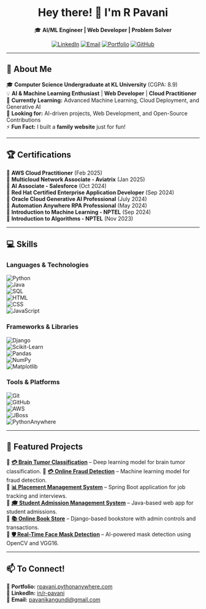 <h1 align="center">  
  Hey there! 👋 I'm R Pavani  
</h1>  

<p align="center">  
  🎓 <b>AI/ML Engineer | Web Developer | Problem Solver</b>  
</p>  

<p align="center">  
  <a href="https://www.linkedin.com/in/r-pavani"><img src="https://img.shields.io/badge/LinkedIn-%230A66C2.svg?&style=for-the-badge&logo=linkedin&logoColor=white" alt="LinkedIn"></a>  
  <a href="mailto:pavanikangundi@gmail.com"><img src="https://img.shields.io/badge/Email-D14836?style=for-the-badge&logo=gmail&logoColor=white" alt="Email"></a>  
  <a href="https://rpavani.pythonanywhere.com/"><img src="https://img.shields.io/badge/Portfolio-%2312100E.svg?&style=for-the-badge&logo=githubpages&logoColor=white" alt="Portfolio"></a>  
  <a href="https://github.com/pavani-1510"><img src="https://img.shields.io/badge/GitHub-181717?style=for-the-badge&logo=github&logoColor=white" alt="GitHub"></a>  
</p>  

---

## 🚀 About Me  

🎓 **Computer Science Undergraduate at KL University** (CGPA: 8.9)  
💡 **AI & Machine Learning Enthusiast** | **Web Developer** | **Cloud Practitioner**  
🌱 **Currently Learning:** Advanced Machine Learning, Cloud Deployment, and Generative AI  
🔎 **Looking for:** AI-driven projects, Web Development, and Open-Source Contributions  
⚡ **Fun Fact:** I built a **family website** just for fun!  

---

## 🏆 Certifications  

📜 **AWS Cloud Practitioner** (Feb 2025)  
📜 **Multicloud Network Associate - Aviatrix** (Jan 2025)  
📜 **AI Associate - Salesforce** (Oct 2024)  
📜 **Red Hat Certified Enterprise Application Developer** (Sep 2024)  
📜 **Oracle Cloud Generative AI Professional** (July 2024)  
📜 **Automation Anywhere RPA Professional** (May 2024)  
📜 **Introduction to Machine Learning - NPTEL** (Sep 2024)  
📜 **Introduction to Algorithms - NPTEL** (Nov 2023)  

---

## 💻 Skills  

### **Languages & Technologies**  
![Python](https://img.shields.io/badge/Python-3776AB?style=for-the-badge&logo=python&logoColor=white)  
![Java](https://img.shields.io/badge/Java-007396?style=for-the-badge&logo=java&logoColor=white)  
![SQL](https://img.shields.io/badge/SQL-4479A1?style=for-the-badge&logo=mysql&logoColor=white)  
![HTML](https://img.shields.io/badge/HTML5-E34F26?style=for-the-badge&logo=html5&logoColor=white)  
![CSS](https://img.shields.io/badge/CSS3-1572B6?style=for-the-badge&logo=css3&logoColor=white)  
![JavaScript](https://img.shields.io/badge/JavaScript-F7DF1E?style=for-the-badge&logo=javascript&logoColor=black)  

### **Frameworks & Libraries**  
![Django](https://img.shields.io/badge/Django-092E20?style=for-the-badge&logo=django&logoColor=white)  
![Scikit-Learn](https://img.shields.io/badge/Scikit--Learn-F7931E?style=for-the-badge&logo=scikit-learn&logoColor=white)  
![Pandas](https://img.shields.io/badge/Pandas-150458?style=for-the-badge&logo=pandas&logoColor=white)  
![NumPy](https://img.shields.io/badge/NumPy-013243?style=for-the-badge&logo=numpy&logoColor=white)  
![Matplotlib](https://img.shields.io/badge/Matplotlib-11557C?style=for-the-badge&logo=python&logoColor=white)  

### **Tools & Platforms**  
![Git](https://img.shields.io/badge/Git-F05032?style=for-the-badge&logo=git&logoColor=white)  
![GitHub](https://img.shields.io/badge/GitHub-181717?style=for-the-badge&logo=github&logoColor=white)  
![AWS](https://img.shields.io/badge/AWS-232F3E?style=for-the-badge&logo=amazon-aws&logoColor=white)  
![JBoss](https://img.shields.io/badge/JBoss-E00?style=for-the-badge&logo=redhat&logoColor=white)  
![PythonAnywhere](https://img.shields.io/badge/PythonAnywhere-3670A0?style=for-the-badge&logo=python&logoColor=white)  

---

## 📂 Featured Projects  

🔹 **[💳 Brain Tumor Classification](https://github.com/pavani-1510/Brain_Tumor_Classification)** – Deep learning model for brain tumor classification.
🔹 **[💳 Online Fraud Detection](https://github.com/pavani-1510/OnlineFraudDetectionAWS)** – Machine learning model for fraud detection.  
🔹 **[📊 Placement Management System](https://github.com/pavani-1510)** – Spring Boot application for job tracking and interviews.    
🔹 **[🎓 Student Admission Management System](https://github.com/pavani-1510/StudentAdmissionManagementSystem)** – Java-based web app for student admissions.  
🔹 **[📚 Online Book Store](https://github.com/pavani-1510/OnlineBookStore)** – Django-based bookstore with admin controls and transactions.  
🔹 **[🛡️ Real-Time Face Mask Detection](https://github.com/pavani-1510/Real-Time-Face-Mask-Detection)** – AI-powered mask detection using OpenCV and VGG16.  

---

## 📫 To Connect!  

🔗 **Portfolio:** [rpavani.pythonanywhere.com](https://rpavani.pythonanywhere.com/)  
🔗 **LinkedIn:** [in/r-pavani](https://www.linkedin.com/in/r-pavani)  
📧 **Email:** pavanikangundi@gmail.com  


